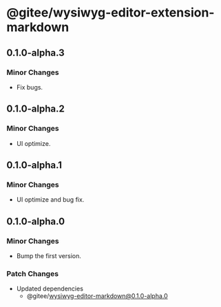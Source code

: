 # @gitee/wysiwyg-editor-extension-markdown

## 0.1.0-alpha.3

### Minor Changes

- Fix bugs.

## 0.1.0-alpha.2

### Minor Changes

- UI optimize.

## 0.1.0-alpha.1

### Minor Changes

- UI optimize and bug fix.

## 0.1.0-alpha.0

### Minor Changes

- Bump the first version.

### Patch Changes

- Updated dependencies
  - @gitee/wysiwyg-editor-markdown@0.1.0-alpha.0
